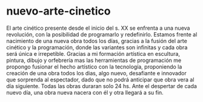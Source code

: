 # nuevo-arte-cinetico
El arte cinético presente desde el inicio del s. XX se enfrenta a una nueva revolución, con la posibilidad de programarlo y redefinirlo. Estamos frente al nacimiento de una nueva obra todos los días, gracias a la fusión del arte cinético y la programación, donde las variantes son infinitas y cada obra será única e irrepetible.
Gracias a mi formación artística en escultura, pintura, dibujo y orfebrería mas las herramientas de programación me propongo fusionar el hecho artístico con la tecnología, proponiendo la creación de una obra todos los dias, algo nuevo, desafiante e innovador que sorprenda al espectador, dado que no podrá anticipar que obra vera al día siguiente. Todas las obras duraran solo 24 hs. Ante el despertar de cada nuevo día, una obra nueva nacera con él y otra llegará a su fin.
